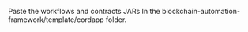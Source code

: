 Paste the workflows and contracts JARs In the blockchain-automation-framework/template/cordapp folder.